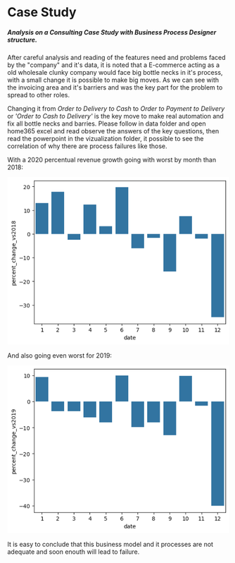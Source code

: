 # Case Study

##### Analysis on a Consulting Case Study with Business Process Designer structure.

After careful analysis and reading of the features need and problems faced by the "company" and it's data, it is noted that a E-commerce acting as a old wholesale clunky company would face big bottle necks in it's process, with a small change it is possible to make big moves. As we can see with the invoicing area and it's barriers and was the key part for the problem to spread to other roles.

Changing it from *Order to Delivery to Cash* to *Order to Payment to Delivery* or *'Order to Cash to Delivery'* is the key move to make real automation and fix all bottle necks and barries. Please follow in data folder and open home365 excel and read observe the answers of the key questions, then read the powerpoint in the vizualization folder, it possible to see the correlation of why there are process failures like those.

With a 2020 percentual revenue growth going with worst by month than 2018:

![alt text](https://github.com/ElielVSAlmeida/Consulting-Study-Case/blob/main/vizualization/percent_2018.png)

And also going even worst for 2019:

![alt text](https://github.com/ElielVSAlmeida/Consulting-Study-Case/blob/main/vizualization/percent_2019.png)

It is easy to conclude that this business model and it processes are not adequate and soon enouth will lead to failure.